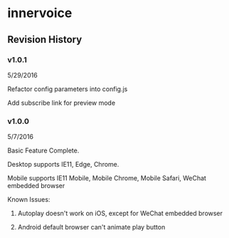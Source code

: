 # innervoice
## Revision History

### v1.0.1
5/29/2016

Refactor config parameters into config.js

Add subscribe link for preview mode

### v1.0.0
5/7/2016

Basic Feature Complete.

Desktop supports IE11, Edge, Chrome.

Mobile supports IE11 Mobile, Mobile Chrome, Mobile Safari, WeChat embedded browser

Known Issues: 

1. Autoplay doesn't work on iOS, except for WeChat embedded browser

2. Android default browser can't animate play button
